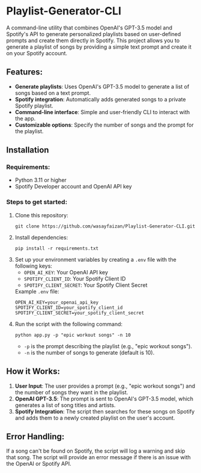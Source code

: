    <h1>Playlist-Generator-CLI</h1>
    <p>A command-line utility that combines OpenAI's GPT-3.5 model and Spotify's API to generate personalized playlists based on user-defined prompts and create them directly in Spotify. This project allows you to generate a playlist of songs by providing a simple text prompt and create it on your Spotify account.</p>
    <h2>Features:</h2>
    <ul>
        <li><strong>Generate playlists</strong>: Uses OpenAI's GPT-3.5 model to generate a list of songs based on a text prompt.</li>
        <li><strong>Spotify integration</strong>: Automatically adds generated songs to a private Spotify playlist.</li>
        <li><strong>Command-line interface</strong>: Simple and user-friendly CLI to interact with the app.</li>
        <li><strong>Customizable options</strong>: Specify the number of songs and the prompt for the playlist.</li>
    </ul>
    <h2>Installation</h2>
    <h3>Requirements:</h3>
    <ul>
        <li>Python 3.11 or higher</li>
        <li>Spotify Developer account and OpenAI API key</li>
    </ul>
    <h3>Steps to get started:</h3>
    <ol>
        <li>Clone this repository:
            <pre><code>git clone https://github.com/wasayfaizan/Playlist-Generator-CLI.git</code></pre>
        </li>
        <li>Install dependencies:
            <pre><code>pip install -r requirements.txt</code></pre>
        </li>
        <li>Set up your environment variables by creating a <code>.env</code> file with the following keys:
            <ul>
                <li><code>OPEN_AI_KEY</code>: Your OpenAI API key</li>
                <li><code>SPOTIFY_CLIENT_ID</code>: Your Spotify Client ID</li>
                <li><code>SPOTIFY_CLIENT_SECRET</code>: Your Spotify Client Secret</li>
            </ul>
            Example <code>.env</code> file:
            <pre><code>OPEN_AI_KEY=your_openai_api_key
SPOTIFY_CLIENT_ID=your_spotify_client_id
SPOTIFY_CLIENT_SECRET=your_spotify_client_secret</code></pre>
        </li>
        <li>Run the script with the following command:
            <pre><code>python app.py -p "epic workout songs" -n 10</code></pre>
            <ul>
                <li><code>-p</code> is the prompt describing the playlist (e.g., "epic workout songs").</li>
                <li><code>-n</code> is the number of songs to generate (default is 10).</li>
            </ul>
        </li>
    </ol>
    <h2>How it Works:</h2>
    <ol>
        <li><strong>User Input</strong>: The user provides a prompt (e.g., "epic workout songs") and the number of songs they want in the playlist.</li>
        <li><strong>OpenAI GPT-3.5</strong>: The prompt is sent to OpenAI's GPT-3.5 model, which generates a list of song titles and artists.</li>
        <li><strong>Spotify Integration</strong>: The script then searches for these songs on Spotify and adds them to a newly created playlist on the user's account.</li>
    </ol>
    <h2>Error Handling:</h2>
    <p>If a song can't be found on Spotify, the script will log a warning and skip that song. The script will provide an error message if there is an issue with the OpenAI or Spotify API.</p>
    
</body>
</html>
